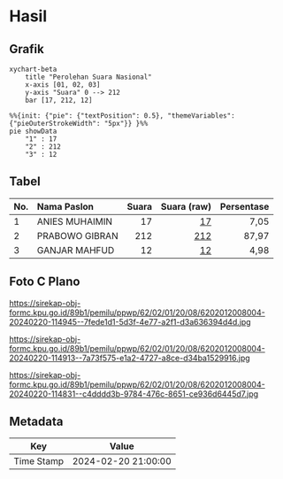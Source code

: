 # Hasil

## Grafik

```mermaid
xychart-beta
    title "Perolehan Suara Nasional"
    x-axis [01, 02, 03]
    y-axis "Suara" 0 --> 212
    bar [17, 212, 12]
```

```mermaid
%%{init: {"pie": {"textPosition": 0.5}, "themeVariables": {"pieOuterStrokeWidth": "5px"}} }%%
pie showData
    "1" : 17
    "2" : 212
    "3" : 12
```

## Tabel

| No. | Nama Paslon    | Suara | Suara (raw) | Persentase |
|:--- |:-------------- | -----:| -----------:| ----------:|
| 1   | ANIES MUHAIMIN | 17    | [17][p-1]   | 7,05       |
| 2   | PRABOWO GIBRAN | 212   | [212][p-2]  | 87,97      |
| 3   | GANJAR MAHFUD  | 12    | [12][p-3]   | 4,98       |


[p-1]: https://github.com/gigit-pemilu/pemilu-2024/blob/main/pilpres/hitung-suara/sub/62-kalimantan-tengah/sub/02-kotawaringin-timur/sub/01-kota-besi/sub/2008-kandan/sub/004-tps/sub/paslon-1.txt
[p-2]: https://github.com/gigit-pemilu/pemilu-2024/blob/main/pilpres/hitung-suara/sub/62-kalimantan-tengah/sub/02-kotawaringin-timur/sub/01-kota-besi/sub/2008-kandan/sub/004-tps/sub/paslon-2.txt
[p-3]: https://github.com/gigit-pemilu/pemilu-2024/blob/main/pilpres/hitung-suara/sub/62-kalimantan-tengah/sub/02-kotawaringin-timur/sub/01-kota-besi/sub/2008-kandan/sub/004-tps/sub/paslon-3.txt

## Foto C Plano

https://sirekap-obj-formc.kpu.go.id/89b1/pemilu/ppwp/62/02/01/20/08/6202012008004-20240220-114945--7fede1d1-5d3f-4e77-a2f1-d3a636394d4d.jpg

https://sirekap-obj-formc.kpu.go.id/89b1/pemilu/ppwp/62/02/01/20/08/6202012008004-20240220-114913--7a73f575-e1a2-4727-a8ce-d34ba1529916.jpg

https://sirekap-obj-formc.kpu.go.id/89b1/pemilu/ppwp/62/02/01/20/08/6202012008004-20240220-114831--c4dddd3b-9784-476c-8651-ce936d6445d7.jpg


## Metadata

| Key        | Value               |
| ---------- | ------------------- |
| Time Stamp | 2024-02-20 21:00:00 |



